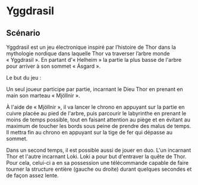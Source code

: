 # Yggdrasil

## Scénario

Yggdrasil est un jeu électronique inspiré par l’histoire de Thor dans la mythologie nordique dans laquelle Thor va traverser l’arbre monde « Yggdrasil ». En partant d'« Helheim » la partie la plus basse de l'arbre pour arriver à son sommet « Ásgard ».

Le but du jeu :

Un seul joueur participe par partie, incarnant le Dieu Thor en prenant en main son marteau « Mjöllnir ». 

À l'aide de « Mjöllnir », il va lancer le chrono en appuyant sur la partie en cuivre placée au pied de l'arbre, puis parcourir le labyrinthe en prenant le moins de temps possible, tout en faisant attention au piège et en évitant au maximum de toucher les bords sous peine de prendre des malus de temps. Il mettra fin au chrono en appuyant sur la tige de fer qui dépasse au sommet.

Dans un second temps, il est possible aussi de jouer en duo. L'un incarnant Thor et l'autre incarnant Loki. Loki a pour but d'entraver la quête de Thor. Pour cela, celui-ci a en sa possession une télécommande capable de faire tourner la structure entière (gauche ou droite) durant quelques secondes et de façon assez lente.